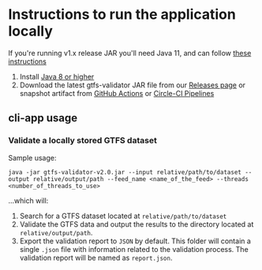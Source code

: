 # Instructions to run the application locally
 If you're running v1.x release JAR you'll need Java 11, and can follow [these instructions](https://github.com/MobilityData/gtfs-validator/tree/v1.4.0#via-java-on-your-local-computer)

1. Install [Java 8 or higher](https://www.oracle.com/java/technologies/javase-downloads.html)
1. Download the latest gtfs-validator JAR file from our [Releases page](https://github.com/MobilityData/gtfs-validator/releases) or snapshot artifact from [GitHub Actions](https://github.com/MobilityData/gtfs-validator/actions?query=branch%3Amaster) or [Circle-CI Pipelines](https://app.circleci.com/pipelines/github/MobilityData/gtfs-validator?branch=master)

## cli-app usage
### Validate a locally stored GTFS dataset
Sample usage:

``` 
java -jar gtfs-validator-v2.0.jar --input relative/path/to/dataset --output relative/output/path --feed_name <name_of_the_feed> --threads <number_of_threads_to_use> 
```

...which will:
 1. Search for a GTFS dataset located at `relative/path/to/dataset`
 1. Validate the GTFS data and output the results to the directory located at `relative/output/path`. 
 1. Export the validation report to `JSON` by default. This folder will contain a single `.json` file with information related to the validation process. The validation report will be named as `report.json`. 
